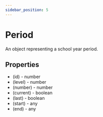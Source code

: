 ```yaml
---
sidebar_position: 5
---
```


# Period

An object representing a school year period.

## Properties
- (id) - number
- (level) - number
- (number) - number
- (current) - boolean
- (last) - boolean
- (start) - any
- (end) - any